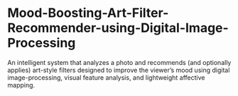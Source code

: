 # Mood-Boosting-Art-Filter-Recommender-using-Digital-Image-Processing
An intelligent system that analyzes a photo and recommends (and optionally applies) art-style filters designed to improve the viewer’s mood using digital image-processing, visual feature analysis, and lightweight affective mapping.
